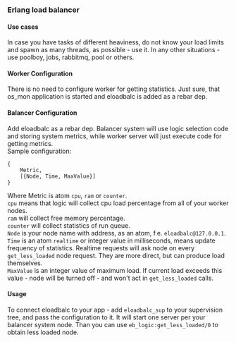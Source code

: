 ### Erlang load balancer
#### Use cases
In case you have tasks of different heaviness, do not know your load limits and spawn as many threads, as possible - use it.
In any other situations - use poolboy, jobs, rabbitmq, pool or others.

#### Worker Configuration
There is no need to configure worker for getting statistics. Just sure, that os_mon application is started and eloadbalc 
is added as a rebar dep.

#### Balancer Configuration
Add eloadbalc as a rebar dep. Balancer system will use logic selection code and storing system metrics, while worker 
server will just execute code for getting metrics.  
Sample configuration:

    {
        Metric,
        [{Node, Time, MaxValue}]
    }
Where Metric is atom `cpu`, `ram` or `counter`.  
`cpu` means that logic will collect cpu load percentage from all of your worker nodes.  
`ram` will collect free memory percentage.  
`counter` will collect statistics of run queue.  
`Node` is your node name with address, as an atom, f.e. `eloadbalc@127.0.0.1`.  
`Time` is an atom `realtime` or integer value in milliseconds, means update frequency of statistics. Realtime requests 
will ask node on every `get_less_loaded` node request. They are more direct, but can produce load themselves.  
`MaxValue` is an integer value of maximum load. If current load exceeds this value - node will be turned off - and won't 
act in `get_less_loaded` calls.

#### Usage
To connect eloadbalc to your app - add `eloadbalc_sup` to your supervision tree, and pass the configuration to it. It 
will start one server per your balancer system node. Than you can use `eb_logic:get_less_loaded/0` to obtain less loaded
 node.